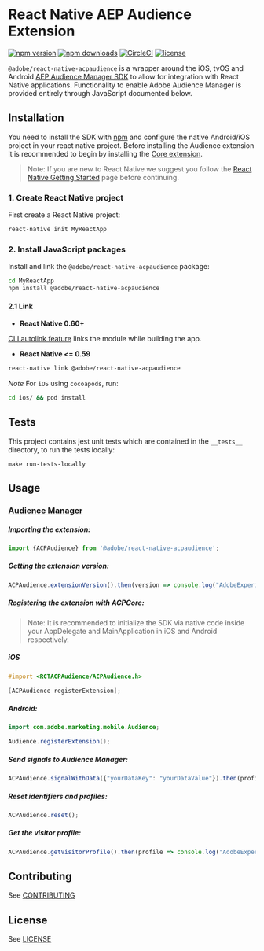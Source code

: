 
# React Native AEP Audience Extension

[![npm version](https://badge.fury.io/js/%40adobe%2Freact-native-acpaudience.svg)](https://www.npmjs.com/package/@adobe/react-native-acpaudience) 
[![npm downloads](https://img.shields.io/npm/dm/@adobe/react-native-acpaudience)](https://www.npmjs.com/package/@adobe/react-native-acpaudience)
[![CircleCI](https://img.shields.io/circleci/project/github/adobe/react-native-acpaudience/main.svg?logo=circleci)](https://circleci.com/gh/adobe/workflows/react-native-acpaudience) 
[![license](https://img.shields.io/npm/l/@adobe/react-native-acpaudience.svg)](https://github.com/adobe/react-native-acpaudience/blob/main/LICENSE)

`@adobe/react-native-acpaudience` is a wrapper around the iOS, tvOS and Android [AEP Audience Manager SDK](https://aep-sdks.gitbook.io/docs/using-mobile-extensions/adobe-audience-manager) to allow for integration with React Native applications. Functionality to enable Adobe Audience Manager is provided entirely through JavaScript documented below.


## Installation

You need to install the SDK with [npm](https://www.npmjs.com/) and configure the native Android/iOS project in your react native project. Before installing the Audience extension it is recommended to begin by installing the [Core extension](https://github.com/adobe/react-native-acpcore).

> Note: If you are new to React Native we suggest you follow the [React Native Getting Started](<https://facebook.github.io/react-native/docs/getting-started.html>) page before continuing.

### 1. Create React Native project

First create a React Native project:

```bash
react-native init MyReactApp
```

### 2. Install JavaScript packages

Install and link the `@adobe/react-native-acpaudience` package:

```bash
cd MyReactApp
npm install @adobe/react-native-acpaudience
```

#### 2.1 Link
- **React Native 0.60+**


[CLI autolink feature](https://github.com/react-native-community/cli/blob/master/docs/autolinking.md) links the module while building the app.


- **React Native <= 0.59**


```bash
react-native link @adobe/react-native-acpaudience
```

*Note* For `iOS` using `cocoapods`, run:

```bash
cd ios/ && pod install
```

## Tests
This project contains jest unit tests which are contained in the `__tests__` directory, to run the tests locally:
```
make run-tests-locally
```

## Usage

### [Audience Manager](https://aep-sdks.gitbook.io/docs/using-mobile-extensions/adobe-audience-manager)

##### Importing the extension:
```javascript
import {ACPAudience} from '@adobe/react-native-acpaudience';
```

##### Getting the extension version:

```javascript
ACPAudience.extensionVersion().then(version => console.log("AdobeExperienceSDK: ACPAudience version: " + version));
```

##### Registering the extension with ACPCore:

> Note: It is recommended to initialize the SDK via native code inside your AppDelegate and MainApplication in iOS and Android respectively. 

##### **iOS**
```objective-c
#import <RCTACPAudience/ACPAudience.h>

[ACPAudience registerExtension];
```

##### **Android:**
```java
import com.adobe.marketing.mobile.Audience;

Audience.registerExtension();
```

##### Send signals to Audience Manager:
```javascript
ACPAudience.signalWithData({"yourDataKey": "yourDataValue"}).then(profile => console.log("AdobeExperienceSDK: Visitor Profile: " + profile));
```

##### Reset identifiers and profiles:
```javascript
ACPAudience.reset();
```

##### Get the visitor profile:
```javascript
ACPAudience.getVisitorProfile().then(profile => console.log("AdobeExperienceSDK: Visitor Profile: " + profile));
```

## Contributing
See [CONTRIBUTING](CONTRIBUTING.md)

## License
See [LICENSE](LICENSE)
